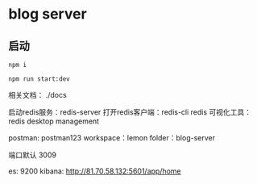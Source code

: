 # blog server

## 启动
```
npm i

npm run start:dev
```

相关文档： ./docs

启动redis服务：redis-server
打开redis客户端：redis-cli
redis 可视化工具：redis desktop management


postman: postman123
workspace：lemon
folder：blog-server

端口默认 3009

es: 9200
kibana: <http://81.70.58.132:5601/app/home>
